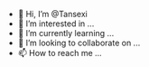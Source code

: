- 👋 Hi, I’m @Tansexi
- 👀 I’m interested in ...
- 🌱 I’m currently learning ...
- 💞️ I’m looking to collaborate on ...
- 📫 How to reach me ...

<!---
Tansexi/Tansexi is a ✨ special ✨ repository because its `README.md` (this file) appears on your GitHub profile.
You can click the Preview link to take a look at your changes.
--->
